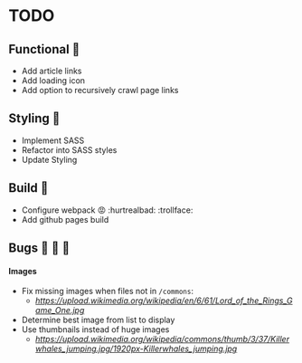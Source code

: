 # TODO

## Functional :electric_plug:

- Add article links
- Add loading icon
- Add option to recursively crawl page links

## Styling :art:

- Implement SASS
- Refactor into SASS styles
- Update Styling

## Build :wrench:

- Configure webpack :rage: :hurtrealbad: :trollface:
- Add github pages build

## Bugs :bug: :bug: :bug:
#### Images

- Fix missing images when files not in `/commons`:
  - *https://upload.wikimedia.org/wikipedia/en/6/61/Lord_of_the_Rings_Game_One.jpg*
- Determine best image from list to display
- Use thumbnails instead of huge images
  - *https://upload.wikimedia.org/wikipedia/commons/thumb/3/37/Killerwhales_jumping.jpg/1920px-Killerwhales_jumping.jpg*
